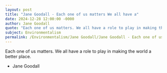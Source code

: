 ```yaml
---
layout: post
title: "Jane Goodall - Each one of us matters We all have a"
date: 2024-12-28 12:00:00 -0000
author: Jane Goodall
quote: "Each one of us matters. We all have a role to play in making the world a better place."
subject: Environmentalism
permalink: /Environmentalism/Jane Goodall/Jane Goodall - Each one of us matters We all have a
---
```


Each one of us matters. We all have a role to play in making the world a better place.

- Jane Goodall
